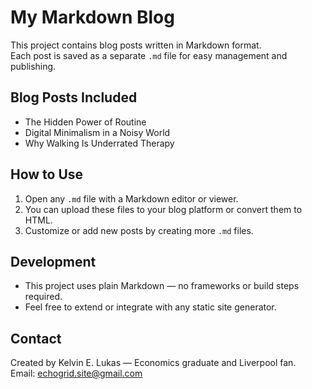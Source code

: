# My Markdown Blog

This project contains blog posts written in Markdown format.  
Each post is saved as a separate `.md` file for easy management and publishing.

## Blog Posts Included

- The Hidden Power of Routine  
- Digital Minimalism in a Noisy World  
- Why Walking Is Underrated Therapy  

## How to Use

1. Open any `.md` file with a Markdown editor or viewer.  
2. You can upload these files to your blog platform or convert them to HTML.  
3. Customize or add new posts by creating more `.md` files.

## Development

- This project uses plain Markdown — no frameworks or build steps required.  
- Feel free to extend or integrate with any static site generator.

## Contact

Created by Kelvin E. Lukas — Economics graduate and Liverpool fan.  
Email: echogrid.site@gmail.com 
